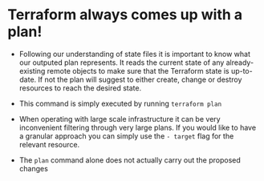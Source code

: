 # Terraform always comes up with a plan!

- Following our understanding of state files it is important to know what our outputed plan represents. It reads the current state of any already-existing remote objects to make sure that the Terraform state is up-to-date. If not the plan will suggest to either create, change or destroy resources to reach the desired state.

- This command is simply executed by running `terraform plan`

- When operating with large scale infrastructure it can be very inconvenient filtering through very large plans. If you would like to have a granular approach you can simply use the `- target` flag for the relevant resource.

- The `plan` command alone does not actually carry out the proposed changes

